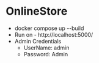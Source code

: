 # OnlineStore
- docker compose up --build
- Run on - http://localhost:5000/
- Admin Credentials
  - UserName: admin
  - Password: Admin
